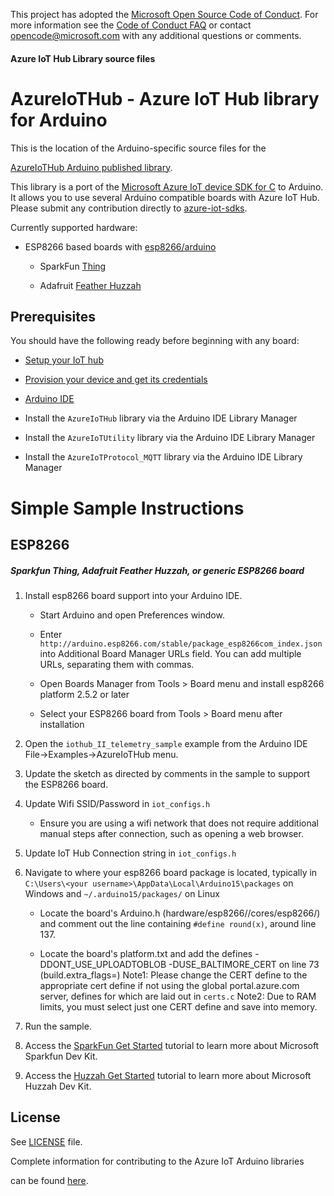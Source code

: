This project has adopted the [Microsoft Open Source Code of Conduct](https://opensource.microsoft.com/codeofconduct/). For more information see the [Code of Conduct FAQ](https://opensource.microsoft.com/codeofconduct/faq/) or contact [opencode@microsoft.com](mailto:opencode@microsoft.com) with any additional questions or comments.

#### Azure IoT Hub Library source files


# AzureIoTHub - Azure IoT Hub library for Arduino

This is the location of the Arduino-specific source files for the

[AzureIoTHub Arduino published library](https://github.com/Azure/azure-iot-arduino). 

This library is a port of the [Microsoft Azure IoT device SDK for C](https://github.com/Azure/azure-iot-sdks/blob/master/c/readme.md) to Arduino. It allows you to use several Arduino compatible boards with Azure IoT Hub. Please submit any contribution directly to [azure-iot-sdks](https://github.com/Azure/azure-iot-sdks).

Currently supported hardware:

- ESP8266 based boards with [esp8266/arduino](https://github.com/esp8266/arduino)

  - SparkFun [Thing](https://www.sparkfun.com/products/13711)

  - Adafruit [Feather Huzzah](https://www.adafruit.com/products/2821)

## Prerequisites

You should have the following ready before beginning with any board:

-   [Setup your IoT hub](https://github.com/Azure/azure-iot-device-ecosystem/blob/master/setup_iothub.md)

-   [Provision your device and get its credentials](https://github.com/Azure/azure-iot-device-ecosystem/blob/master/setup_iothub.md#create-new-device-in-the-iot-hub-device-identity-registry)

-   [Arduino IDE](https://www.arduino.cc/en/Main/Software)

-   Install the `AzureIoTHub` library via the Arduino IDE Library Manager

-   Install the `AzureIoTUtility` library via the Arduino IDE Library Manager

-   Install the `AzureIoTProtocol_MQTT` library via the Arduino IDE Library Manager

# Simple Sample Instructions

## ESP8266

##### Sparkfun Thing, Adafruit Feather Huzzah, or generic ESP8266 board

1. Install esp8266 board support into your Arduino IDE.

    * Start Arduino and open Preferences window.

    * Enter `http://arduino.esp8266.com/stable/package_esp8266com_index.json` into Additional Board Manager URLs field. You can add multiple URLs, separating them with commas.

    * Open Boards Manager from Tools > Board menu and install esp8266 platform 2.5.2 or later

    * Select your ESP8266 board from Tools > Board menu after installation

2. Open the `iothub_II_telemetry_sample` example from the Arduino IDE File->Examples->AzureIoTHub menu.

3. Update the sketch as directed by comments in the sample to support the ESP8266 board.

4. Update Wifi SSID/Password in `iot_configs.h`

    * Ensure you are using a wifi network that does not require additional manual steps after connection, such as opening a web browser.

5. Update IoT Hub Connection string in `iot_configs.h`

6. Navigate to where your esp8266 board package is located, typically in `C:\Users\<your username>\AppData\Local\Arduino15\packages` on Windows and `~/.arduino15/packages/` on Linux
	
	* Locate the board's Arduino.h (hardware/esp8266/<board package version>/cores/esp8266/) and comment out the line containing `#define round(x)`, around line 137.

	* Locate the board's platform.txt and add the defines -DDONT_USE_UPLOADTOBLOB -DUSE_BALTIMORE_CERT on line 73 (build.extra_flags=) 
		Note1: Please change the CERT define to the appropriate cert define if not using the global portal.azure.com server, defines for which are laid out in `certs.c`
		Note2: Due to RAM limits, you must select just one CERT define and save into memory.

7. Run the sample.
	
8. Access the [SparkFun Get Started](https://azure.microsoft.com/en-us/documentation/samples/iot-hub-c-thingdev-getstartedkit/) tutorial to learn more about Microsoft Sparkfun Dev Kit.

9. Access the [Huzzah Get Started](https://azure.microsoft.com/en-us/documentation/samples/iot-hub-c-huzzah-getstartedkit/) tutorial to learn more about Microsoft Huzzah Dev Kit.

## License

See [LICENSE](LICENSE) file.


[azure-certifiedforiot]:  http://azure.com/certifiedforiot

[Microsoft-Azure-Certified-Badge]: images/Microsoft-Azure-Certified-150x150.png (Microsoft Azure Certified)

Complete information for contributing to the Azure IoT Arduino libraries

can be found [here](https://github.com/Azure/azure-iot-pal-arduino).